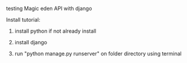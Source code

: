 testing Magic eden API with django



Install tutorial:

1. install python if not already install

2. install django 

3. run "python manage.py runserver" on folder directory using terminal

